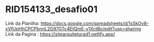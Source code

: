 # RID154133_desafio01

Link da Planilha: https://docs.google.com/spreadsheets/d/1sSkOv8-xVfUpHhCPCPbnnL2G97GTc4EtQmE-y1XctBo/edit?usp=sharing <br>
Link da Pagina : https://sitearquiteturad1.netlify.app/
